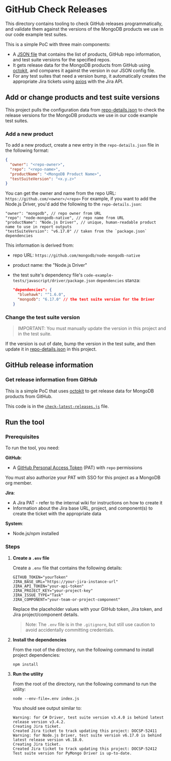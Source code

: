 # GitHub Check Releases

This directory contains tooling to check GitHub releases programmatically, and
validate them against the versions of the MongoDB products we use in our code
example test suites.

This is a simple PoC with three main components:

- A [JSON file](repo-details.json) that contains the list of products, GitHub
  repo information, and test suite versions for the specified repos.
- It gets release data for the MongoDB products from GitHub using
  [octokit](https://github.com/octokit/octokit.js), and compares it against the
  version in our JSON config file.
- For any test suites that need a version bump, it automatically creates the
  appropriate Jira tickets using [axios](https://github.com/axios/axios) with
  the Jira API.

## Add or change products and test suite versions

This project pulls the configuration data from
[repo-details.json](repo-details.json) to check the release versions for the
MongoDB products we use in our code example test suites.

### Add a new product

To add a new product, create a new entry in the `repo-details.json` file in
the following format:

```json
{
  "owner": "<repo-owner>",
  "repo": "<repo-name>",
  "productName": "<MongoDB Product Name>",
  "testSuiteVersion": "<x.y.z>"
}
```

You can get the owner and name from the repo URL: `https://github.com/<owner>/<repo>`
For example, if you want to add the Node.js Driver, you'd add the following to
the `repo-details.json`:

```
"owner": "mongodb", // repo owner from URL
"repo": "node-mongodb-native", // repo name from URL
"productName": "Node.js Driver", // unique, human-readable product name to use in report outputs
"testSuiteVersion": "v6.17.0" // taken from the `package.json` dependencies
```

This information is derived from:

- repo URL: `https://github.com/mongodb/node-mongodb-native`
- product name: the "Node.js Driver"
- the test suite's dependency file's `code-example-tests/javascript/driver/package.json`
  `dependencies` stanza:

  ```json
  "dependencies": {
    "bluehawk": "^1.6.0",
    "mongodb": "6.17.0" // the test suite version for the Driver
  }
  ```

### Change the test suite version

> IMPORTANT: You must manually update the version in this project and in the test suite.

If the version is out of date, bump the version in the test suite, and then
update it in [repo-details.json](repo-details.json) in this project.

## GitHub release information

### Get release information from GitHub

This is a simple PoC that uses [octokit](https://github.com/octokit/octokit.js)
to get release data for MongoDB products from GitHub.

This code is in the [`check-latest-releases.js`](check-latest-releases.js) file.

## Run the tool

### Prerequisites

To run the tool, you need:

**GitHub**:

- A [GitHub Personal Access Token](https://docs.github.com/en/authentication/keeping-your-account-and-data-secure/managing-your-personal-access-tokens)
  (PAT) with `repo` permissions

You must also authorize your PAT with SSO for this project as a MongoDB org
member.

**Jira**:

- A Jira PAT - refer to the internal wiki for instructions on how to create it
- Information about the Jira base URL, project, and component(s) to create the
  ticket with the appropriate data

**System**:

- Node.js/npm installed

### Steps

1. **Create a `.env` file**

   Create a `.env` file that contains the following details:

   ```
   GITHUB_TOKEN="yourToken"
   JIRA_BASE_URL="https://your-jira-instance-url"
   JIRA_API_TOKEN="your-api-token"
   JIRA_PROJECT_KEY="your-project-key"
   JIRA_ISSUE_TYPE="Task"
   JIRA_COMPONENT="your-team-or-project-component"
   ```

   Replace the placeholder values with your GitHub token, Jira token, and
   Jira project/component details.

   > Note: The `.env` file is in the `.gitignore`, but still use caution to avoid accidentally committing credentials.

2. **Install the dependencies**

   From the root of the directory, run the following command to install project
   dependencies:

   ```
   npm install
   ```

3. **Run the utility**

   From the root of the directory, run the following command to run the utility:

   ```
   node --env-file=.env index.js
   ```

   You should see output similar to:

   ```console
   Warning: for C# Driver, test suite version v3.4.0 is behind latest release version v3.4.2.
   Creating Jira ticket.
   Created Jira ticket to track updating this project: DOCSP-52411
   Warning: for Node.js Driver, test suite version v6.17.0 is behind latest release version v6.18.0.
   Creating Jira ticket.
   Created Jira ticket to track updating this project: DOCSP-52412
   Test suite version for PyMongo Driver is up-to-date.
   ```
